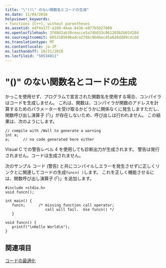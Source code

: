 ```yaml
---
title: "\"()\" のない関数名とコードの生成"
ms.date: 11/04/2016
helpviewer_keywords:
- functions [C++], without parentheses
ms.assetid: edf4a177-a160-44aa-8436-e077b5b27809
ms.openlocfilehash: 3f68d2ab39ceacce5a74b033c061203b2b014284
ms.sourcegitcommit: 6052185696adca270bc9bdbec45a626dd89cdcdd
ms.translationtype: MT
ms.contentlocale: ja-JP
ms.lasthandoff: 10/31/2018
ms.locfileid: "50534811"
---
```

# <a name="using-function-name-without--produces-no-code"></a>"()" のない関数名とコードの生成

かっこを使用せず、プログラムで宣言された関数名を使用する場合、コンパイラはコードを生成しません。 これは、関数は、コンパイラが関数のアドレスを計算するためのパラメーターを受け取るかどうかに関係なくに発生しますただし、関数呼び出し演算子 (「)」が存在しないため、呼び出しは行われません。 この結果は、次のようにします。

```
// compile with /Wall to generate a warning
int a;
a;      // no code generated here either
```

Visual C での警告レベル 4 を使用しても診断出力が生成されます。 警告は発行されません。コードは生成されません。

次のサンプル コード (警告) と共にコンパイルしエラーを発生させずに正しくリンクとに関連してコードの生成`funcn( )`します。 これを正しく機能させるには、関数呼び出し演算子 (「)」を追加します。

```
#include <stdio.h>
void funcn();

int main() {
   funcn;      /* missing function call operator;
                  call will fail.  Use funcn() */
   }

void funcn() {
   printf("\nHello World\n");
}
```

## <a name="see-also"></a>関連項目

[コードの最適化](../../build/reference/optimizing-your-code.md)